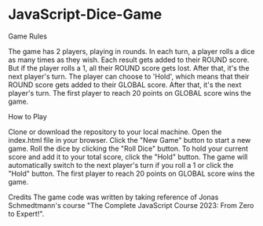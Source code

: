 # JavaScript-Dice-Game

Game Rules

The game has 2 players, playing in rounds.
In each turn, a player rolls a dice as many times as they wish. Each result gets added to their ROUND score.
But if the player rolls a 1, all their ROUND score gets lost. After that, it's the next player's turn.
The player can choose to 'Hold', which means that their ROUND score gets added to their GLOBAL score. After that, it's the next player's turn.
The first player to reach 20 points on GLOBAL score wins the game.


How to Play

Clone or download the repository to your local machine.
Open the index.html file in your browser.
Click the "New Game" button to start a new game.
Roll the dice by clicking the "Roll Dice" button.
To hold your current score and add it to your total score, click the "Hold" button.
The game will automatically switch to the next player's turn if you roll a 1 or click the "Hold" button.
The first player to reach 20 points on GLOBAL score wins the game.

Credits
The game code was written by taking reference of Jonas Schmedtmann's course "The Complete JavaScript Course 2023: From Zero to Expert!".
